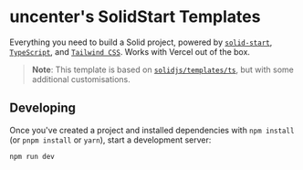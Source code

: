# uncenter's SolidStart Templates

Everything you need to build a Solid project, powered by [`solid-start`](https://start.solidjs.com), [`TypeScript`](https://www.typescriptlang.org/), and [`Tailwind CSS`](https://tailwindcss.com/). Works with Vercel out of the box.

> **Note**: This template is based on [`solidjs/templates/ts`](https://github.com/solidjs/templates/tree/master/ts), but with some additional customisations.

## Developing

Once you've created a project and installed dependencies with `npm install` (or `pnpm install` or `yarn`), start a development server:

```bash
npm run dev
```
